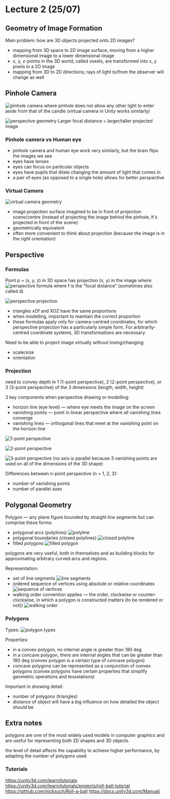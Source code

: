# Lecture 2 (25/07)

## Geometry of Image Formation
Main problem: how are 3D objects projected onto 2D images?
- mapping from 3D space to 2D image surface, moving from a higher dimensional image to a lower dimensional image
- x, y, z-points in the 3D world, called voxels, are transformed into x, y pixels in a 2D image
- mapping from 3D to 2D directions; rays of light to/from the observer will change as well


## Pinhole Camera
![pinhole camera](./assets/2/pinhole-camera.png)
where pinhole does not allow any other light to enter aside from that of the candle (virtual camera in Unity works similarly)

![perspective geometry](./assets/2/perspective-geometry.png)
Larger focal distance = larger/taller projected image

### Pinhole camera vs Human eye
- pinhole camera and human eye work very similarly, but the brain flips the images we see
- eyes have lenses
- eyes can focus on particular objects
- eyes have pupils that dilate changing the amount of light that comes in
- a pair of eyes (as opposed to a single hole) allows for better perspective

### Virtual Camera
![virtual camera geometry](./assets/2/virtual-camera-geometry.png)
- image projection surface imagined to be in front of projection scene/centre (instead of projecting the image behind the pinhole, it's projected in front of the scene)
- geometrically equivalent
- often more convenient to think about projection (because the image is in the right orientation)


## Perspective
### Formulas
Point p = (x, y, z) in 3D space has projection (x, y) in the image where:
![perspective formula](./assets/2/perspective-formula.png)
where f is the "focal distance" (sometimes also called d)

![perspective projection](./assets/2/perspective-projection.png)
- triangles xOf and XOZ have the same proportions
- when modelling, important to maintain the correct proportion 
- these formulas apply only for camera-centred coordinates, for which perspective projection has a particularly simple form. For arbitrarily-centred coordinate systems, 3D transformations are necessary

Need to be able to project image virtually without losing/changing:
- scale/size
- orientation

### Projection
need to convey depth in 1 (1-point perspective), 2 (2-point perspective), or 3 (3-point perspective) of the 3 dimensions (length, width, height)

3 key components when perspective drawing or modelling:
- horizon line (eye level) — where eye meets the image on the screen
- vanishing points — point in linear perspective where all vanishing lines converge
- vanishing lines — orthogonal lines that meet at the vanishing point on the horizon line

![1-point perspective](./assets/2/1-point.png)

![2-point perspective](./assets/2/2-point.png)

![3-point perspective](./assets/2/3-point.png)
(no axis is parallel because 3 vanishing points are used on all of the dimensions of the 3D shape)

Differences between n-point perspective (n = 1, 2, 3):
- number of vanishing points
- number of parallel axes

## Polygonal Geometry
Polygon — any plane figure bounded by straight line segments but can comprise these forms:
- polygonal arcs (polylines)	![polyline](./assets/2/polyline.png)
- polygonal boundaries (closed polylines)	![closed polyline](./assets/2/closed-polyline.png)
- filled polygons	![filled polygon](./assets/2/filled-polygon.png)

polygons are very useful, both in themselves and as building blocks for approximating arbitrary curved arcs and regions.

Representation:
- set of line segments	![line segments](./assets/2/line-segments.png)
- ordered sequence of vertices using absolute or relative coordinates	![sequence of vertices](./assets/2/vertices-sequence.png)
- walking order convention applies — the order, clockwise or counter-clockwise, in which a polygon is constructed matters (to be rendered or not))	![walking order](./assets/2/walking-order.png)

### Polygons
Types:
![polygon types](./assets/2/polygon-types.png)

Properties:
- in a convex polygon, no internal angle is greater than 180 deg
- in a concave polygon, there are internal angles that can be greater than 180 deg (convex polygon is a certain type of concave polygon)
- concave polygons can be represented as a conjunction of convex polygons (convex polygons have certain properties that simplify geometric operations and tesselations)

Important in showing detail:
- number of polygons (triangles)
- distance of object will have a big influence on how detailed the object should be


## Extra notes
polygons are one of the most widely used models in computer graphics and are useful for representing both 2D shapes and 3D objects.

the level of detail affects the capability to achieve higher performance, by adapting the number of polygons used

### Tutorials
https://unity3d.com/learn/tutorials
https://unity3d.com/learn/tutorials/projects/roll-ball-tutorial
https://github.com/nicksuch/Roll-a-ball
https://docs.unity3d.com/Manual/
